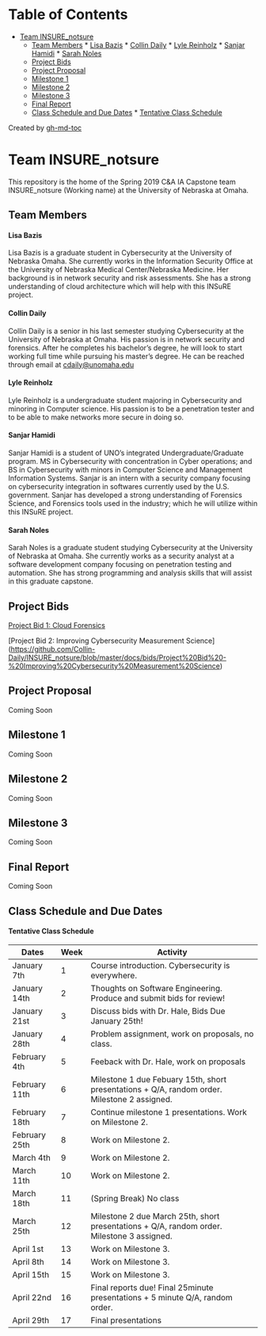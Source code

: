 ﻿Table of Contents
=================

   * [Team INSURE_notsure](#team-insure_notsure)
      * [Team Members](#team-members)
            * [Lisa Bazis](#lisa-bazis)
            * [Collin Daily](#collin-daily)
            * [Lyle Reinholz](#lyle-reinholz)
            * [Sanjar Hamidi](#sanjar-hamidi)
            * [Sarah Noles](#sarah-noles)
      * [Project Bids](#project-bids)
      * [Project Proposal](#project-proposal)
      * [Milestone 1](#milestone-1)
      * [Milestone 2](#milestone-2)
      * [Milestone 3](#milestone-3)
      * [Final Report](#final-report)
      * [Class Schedule and Due Dates](#class-schedule-and-due-dates)
            * [Tentative Class Schedule](#tentative-class-schedule)

Created by [gh-md-toc](https://github.com/ekalinin/github-markdown-toc)


# Team INSURE_notsure
This repository is the home of the Spring 2019 C&A IA Capstone team INSURE_notsure (Working name) at the University of Nebraska at Omaha.

## Team Members
#### Lisa Bazis
Lisa Bazis is a graduate student in Cybersecurity at the University of Nebraska Omaha.  She currently works in the Information Security Office at the University of Nebraska Medical Center/Nebraska Medicine.  Her background is in network security and risk assessments.  She has a strong understanding of cloud architecture which will help with this INSuRE project.

#### Collin Daily
Collin Daily is a senior in his last semester studying Cybersecurity at the University of Nebraska at Omaha. His passion is in network security and forensics. After he completes his bachelor’s degree, he will look to start working full time while pursuing his master’s degree. He can be reached through email at cdaily@unomaha.edu

#### Lyle Reinholz
Lyle Reinholz is a undergraduate student majoring in Cybersecurity and minoring in Computer science. His passion is to be a penetration tester and to be able to make networks more secure in doing so.

#### Sanjar Hamidi
Sanjar Hamidi is a student of UNO’s integrated Undergraduate/Graduate program. MS in Cybersecurity with concentration in Cyber operations; and BS in Cybersecurity with minors in Computer Science and Management Information Systems. Sanjar is an intern with a security company focusing on cybersecurity integration in softwares currently used by the U.S. government. Sanjar has developed a strong understanding of Forensics Science, and Forensics tools used in the industry; which he will utilize within this INSuRE project. 

#### Sarah Noles
Sarah Noles is a graduate student studying Cybersecurity at the University of Nebraska at Omaha.  She currently works as a security analyst at a software development company focusing on penetration testing and automation.  She has strong programming and analysis skills that will assist in this graduate capstone.

## Project Bids
[Project Bid 1: Cloud Forensics](https://github.com/Collin-Daily/INSURE_notsure/blob/master/docs/bids/Project%20Bid%20-%20Cloud%20Forensics)

[Project Bid 2: Improving Cybersecurity Measurement Science] (https://github.com/Collin-Daily/INSURE_notsure/blob/master/docs/bids/Project%20Bid%20-%20Improving%20Cybersecurity%20Measurement%20Science)

## Project Proposal
Coming Soon

## Milestone 1
Coming Soon

## Milestone 2
Coming Soon

## Milestone 3
Coming Soon

## Final Report
Coming Soon

## Class Schedule and Due Dates
#### Tentative Class Schedule
| Dates | Week | Activity|
|-------|------|---------|
| January 7th | 1 | Course introduction. Cybersecurity is everywhere.|
| January 14th | 2 | Thoughts on Software Engineering. Produce and submit bids for review! |
| January 21st | 3 | Discuss bids with Dr. Hale, Bids Due January 25th! |
| January 28th | 4 | Problem assignment, work on proposals, no class. |
| February 4th | 5 | Feeback with Dr. Hale, work on proposals |
| February 11th | 6 | Milestone 1 due Febuary 15th, short presentations +  Q/A, random order. Milestone 2 assigned. |
| February 18th | 7 | Continue milestone 1 presentations. Work on Milestone 2. |
| February 25th | 8 | Work on Milestone 2.|
| March 4th | 9 | Work on Milestone 2. |
| March 11th | 10 | Work on Milestone 2. |
| March 18th | 11 | (Spring Break) No class |
| March 25th | 12 | Milestone 2 due March 25th, short presentations + Q/A, random order. Milestone 3 assigned. |
| April 1st | 13 | Work on Milestone 3. |
| April 8th | 14 | Work on Milestone 3. |
| April 15th | 15 | Work on Milestone 3. |
| April 22nd | 16 | Final reports due! Final 25minute presentations + 5 minute Q/A, random order. |
| April 29th | 17 | Final presentations |
